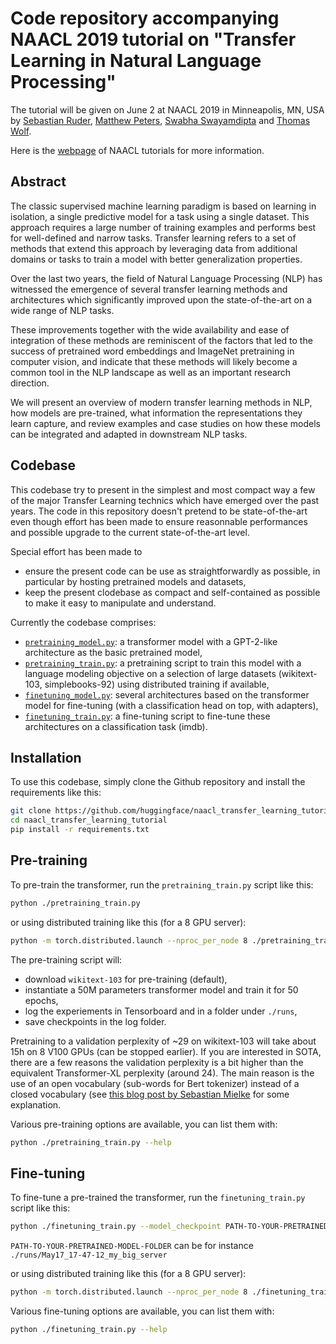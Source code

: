 # Code repository accompanying NAACL 2019 tutorial on "Transfer Learning in Natural Language Processing"

The tutorial will be given on June 2 at NAACL 2019 in Minneapolis, MN, USA by [Sebastian Ruder](http://ruder.io/), [Matthew Peters](https://www.linkedin.com/in/petersmatthew), [Swabha Swayamdipta](http://www.cs.cmu.edu/~sswayamd/index.html) and [Thomas Wolf](http://thomwolf.io/).

Here is the [webpage](https://naacl2019.org/program/tutorials/) of NAACL tutorials for more information.

## Abstract

The classic supervised machine learning paradigm is based on learning in isolation, a single predictive model for a task using a single dataset. This approach requires a large number of training examples and performs best for well-defined and narrow tasks. Transfer learning refers to a set of methods that extend this approach by leveraging data from additional domains or tasks to train a model with better generalization properties.

Over the last two years, the field of Natural Language Processing (NLP) has witnessed the emergence of several transfer learning methods and architectures which significantly improved upon the state-of-the-art on a wide range of NLP tasks.

These improvements together with the wide availability and ease of integration of these methods are reminiscent of the factors that led to the success of pretrained word embeddings and ImageNet pretraining in computer vision, and indicate that these methods will likely become a common tool in the NLP landscape as well as an important research direction.

We will present an overview of modern transfer learning methods in NLP, how models are pre-trained, what information the representations they learn capture, and review examples and case studies on how these models can be integrated and adapted in downstream NLP tasks.

## Codebase

This codebase try to present in the simplest and most compact way a few of the major Transfer Learning technics which have emerged over the past years. The code in this repository doesn't pretend to be state-of-the-art even though effort has been made to ensure reasonnable performances and possible upgrade to the current state-of-the-art level.

Special effort has been made to

- ensure the present code can be use as straightforwardly as possible, in particular by hosting pretrained models and datasets,
- keep the present clodebase as compact and self-contained as possible to make it easy to manipulate and understand.

Currently the codebase comprises:

- [`pretraining_model.py`](./pretraining_model.py): a transformer model with a GPT-2-like architecture as the basic pretrained model,
- [`pretraining_train.py`](./pretraining_train.py): a pretraining script to train this model with a language modeling objective on a selection of large datasets (wikitext-103, simplebooks-92) using distributed training if available,
- [`finetuning_model.py`](./finetuning_model.py): several architectures based on the transformer model for fine-tuning (with a classification head on top, with adapters),
- [`finetuning_train.py`](./finetuning_train.py): a fine-tuning script to fine-tune these architectures on a classification task (imdb).

## Installation

To use this codebase, simply clone the Github repository and install the requirements like this:

```bash
git clone https://github.com/huggingface/naacl_transfer_learning_tutorial
cd naacl_transfer_learning_tutorial
pip install -r requirements.txt
```

## Pre-training

To pre-train the transformer, run the `pretraining_train.py` script like this:

```bash
python ./pretraining_train.py
```

or using distributed training like this (for a 8 GPU server):

```bash
python -m torch.distributed.launch --nproc_per_node 8 ./pretraining_train.py
```

The pre-training script will:

- download `wikitext-103` for pre-training (default),
- instantiate a 50M parameters transformer model and train it for 50 epochs,
- log the experiements in Tensorboard and in a folder under `./runs`,
- save checkpoints in the log folder.

Pretraining to a validation perplexity of ~29 on wikitext-103 will take about 15h on 8 V100 GPUs (can be stopped earlier).
If you are interested in SOTA, there are a few reasons the validation perplexity is a bit higher than the equivalent Transformer-XL perplexity (around 24). The main reason is the use of an open vocabulary (sub-words for Bert tokenizer) instead of a closed vocabulary (see [this blog post by Sebastian Mielke](http://sjmielke.com/comparing-perplexities.htm) for some explanation.

Various pre-training options are available, you can list them with:

```bash
python ./pretraining_train.py --help
```

## Fine-tuning

To fine-tune a pre-trained the transformer, run the `finetuning_train.py` script like this:

```bash
python ./finetuning_train.py --model_checkpoint PATH-TO-YOUR-PRETRAINED-MODEL-FOLDER
```

`PATH-TO-YOUR-PRETRAINED-MODEL-FOLDER` can be for instance `./runs/May17_17-47-12_my_big_server`

or using distributed training like this (for a 8 GPU server):

```bash
python -m torch.distributed.launch --nproc_per_node 8 ./finetuning_train.py  --model_checkpoint PATH-TO-YOUR-PRETRAINED-MODEL-FOLDER
```

Various fine-tuning options are available, you can list them with:

```bash
python ./finetuning_train.py --help
```
